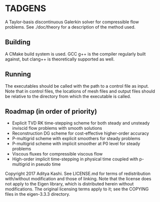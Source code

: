 TADGENS
=======

A Taylor-basis discontinuous Galerkin solver for compressible flow problems. See ./doc/theory for a description of the method used.

Building
--------
A CMake build system is used. GCC g++ is the compiler regularly built against, but clang++ is theoretically supported as well.

Running
-------
The executables should be called with the path to a control file as input. Note that in control files, the locations of mesh files and output files should be relative to the directory from which the executable is called.

Roadmap (in order of priority)
------------------------------
- Explicit TVD RK time-stepping scheme for both steady and unsteady inviscid flow problems with smooth solutions
- Reconstruction DG scheme for cost-effective higher-order accuracy
- P-multigrid scheme with explicit smoothers for steady problems
- P-multigrid scheme with implicit smoother at P0 level for steady problems
- Viscous fluxes for compressible viscous flow
- High-order implicit time-stepping in physical time coupled with p-multigrid in pseudo time


Copyright 2017 Aditya Kashi. See LICENSE.md for terms of redistribution with/without modification and those of linking.
Note that the license does not apply to the Eigen library, which is distributed herein without modifications. The original licensing terms apply to it; see the COPYING files in the eigen-3.3.3 directory.
